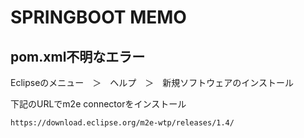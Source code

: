 # SPRINGBOOT MEMO

## pom.xml不明なエラー

Eclipseのメニュー　＞　ヘルプ　＞　新規ソフトウェアのインストール

下記のURLでm2e connectorをインストール
```
https://download.eclipse.org/m2e-wtp/releases/1.4/
```
